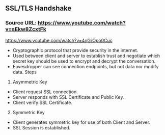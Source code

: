 ## SSL/TLS Handshake

### Source URL: https://www.youtube.com/watch?v=sEkw8ZcxtFk
https://www.youtube.com/watch?v=4nGrOpo0Cuc

- Cryptographic protocol that provide security in the internet.
- Used between client and server to establish trust and negotiate which secret key should be used to encrypt and decrypt the conversation.
- Eavesdropper can see connection endpoints, but not data nor modify data.
Steps
1. Asymmetric Key
- Client request SSL connection.
- Server responds with SSL Certificate and Public Key.
- Client verify SSL Certificate.
2. Symmetric Key
- Client generates symmetric key for use of both Client and Server.
- SSL Session is established.
<!--stackedit_data:
eyJoaXN0b3J5IjpbLTE3NDAwMDQ5MzUsLTY0NjAwMzY3M119
-->